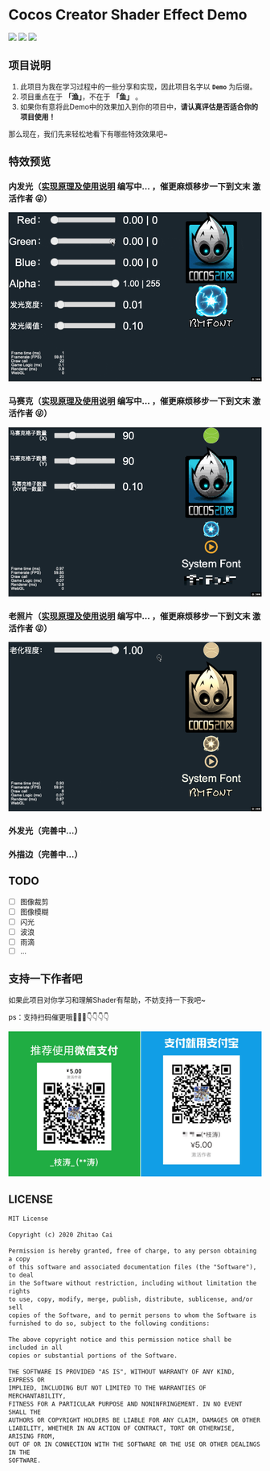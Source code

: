 # Cocos Creator Shader Effect Demo

[![](https://img.shields.io/badge/Release-0.1.0-green.svg)](CHANGELOG.md)
[![](https://img.shields.io/badge/license-MIT-green.svg)](LICENSE)
[![](https://img.shields.io/badge/Support-Cocos%20Creator%20v2.2.1-orange.svg)](http://www.cocos.com/creator)

## 项目说明

1. 此项目为我在学习过程中的一些分享和实现，因此项目名字以 **`Demo`** 为后缀。
2. 项目重点在于 **「渔」**，不在于 **「鱼」** 。
3. 如果你有意将此Demo中的效果加入到你的项目中，**请认真评估是否适合你的项目使用！**

那么现在，我们先来轻松地看下有哪些特效效果吧~

## 特效预览

### 内发光（[实现原理及使用说明]() 编写中... ，催更麻烦移步一下到文末 **激活作者** 😜）

![](static/effects/2d-sprite-glow-inner.gif)

### 马赛克（[实现原理及使用说明]() 编写中... ，催更麻烦移步一下到文末 **激活作者** 😜）

![](static/effects/2d-sprite-mosaic.gif)

### 老照片（[实现原理及使用说明]() 编写中... ，催更麻烦移步一下到文末 **激活作者** 😜）

![](static/effects/2d-sprite-old-photo.gif)

### 外发光（完善中...）

### 外描边（完善中...）

## TODO

* [ ] 图像裁剪
* [ ] 图像模糊
* [ ] 闪光
* [ ] 波浪
* [ ] 雨滴
* [ ] ...

## 支持一下作者吧

如果此项目对你学习和理解Shader有帮助，不妨支持一下我吧~

ps：支持扫码催更哦🤣🤣🤣👇👇👇👇

![](./static/pay.png)


## LICENSE

    MIT License

    Copyright (c) 2020 Zhitao Cai

    Permission is hereby granted, free of charge, to any person obtaining a copy
    of this software and associated documentation files (the "Software"), to deal
    in the Software without restriction, including without limitation the rights
    to use, copy, modify, merge, publish, distribute, sublicense, and/or sell
    copies of the Software, and to permit persons to whom the Software is
    furnished to do so, subject to the following conditions:

    The above copyright notice and this permission notice shall be included in all
    copies or substantial portions of the Software.

    THE SOFTWARE IS PROVIDED "AS IS", WITHOUT WARRANTY OF ANY KIND, EXPRESS OR
    IMPLIED, INCLUDING BUT NOT LIMITED TO THE WARRANTIES OF MERCHANTABILITY,
    FITNESS FOR A PARTICULAR PURPOSE AND NONINFRINGEMENT. IN NO EVENT SHALL THE
    AUTHORS OR COPYRIGHT HOLDERS BE LIABLE FOR ANY CLAIM, DAMAGES OR OTHER
    LIABILITY, WHETHER IN AN ACTION OF CONTRACT, TORT OR OTHERWISE, ARISING FROM,
    OUT OF OR IN CONNECTION WITH THE SOFTWARE OR THE USE OR OTHER DEALINGS IN THE
    SOFTWARE.
